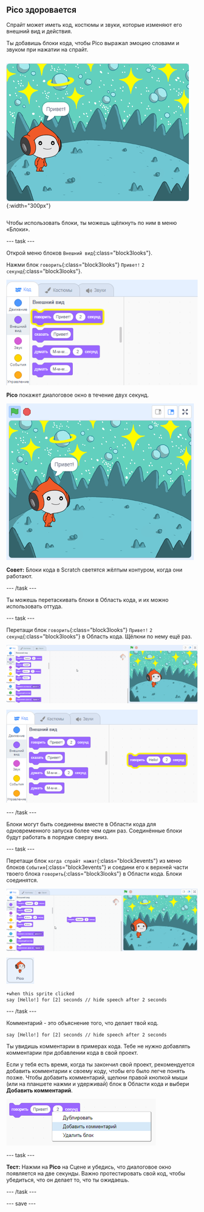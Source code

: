 ## Pico здоровается

<div style="display: flex; flex-wrap: wrap">
<div style="flex-basis: 200px; flex-grow: 1; margin-right: 15px;">
Спрайт может иметь код, костюмы и звуки, которые изменяют его внешний вид и действия. 
  
Ты добавишь блоки кода, чтобы Pico выражал эмоцию словами и звуком при нажатии на спрайт.
</div>
<div>

![Спрайт Pico говорит: «Привет!»](images/pico-step2.png){:width="300px"}

</div>
</div>

Чтобы использовать блоки, ты можешь щёлкнуть по ним в меню «Блоки».

--- task ---

Открой меню блоков `Внешний вид`{:class="block3looks"}.

Нажми блок `говорить`{:class="block3looks"} `Привет!` `2` `секунд`{:class="block3looks"}.

![Блок "говорить Привет! в течение 2 секунд" светится жёлтым контуром.](images/pico-say-hello-blocks-menu.png)

**Pico** покажет диалоговое окно в течение двух секунд.

![Спрайт Pico с "Привет!" в диалоговом окне.](images/pico-say-hello-stage.png)

**Совет:** Блоки кода в Scratch светятся жёлтым контуром, когда они работают.

--- /task ---

Ты можешь перетаскивать блоки в Область кода, и их можно использовать оттуда.

--- task ---

Перетащи блок `говорить`{:class="block3looks"} `Привет!` `2` `секунд`{:class="block3looks"} в Область кода. Щёлкни по нему ещё раз.

![Перетащи блок «говорить» в Область кода и щёлкни его, чтобы запустить.](images/pico-drag-say.gif)

![Блок «говорить» был перетащен в Область кода. Блок кода светится жёлтым контуром.](images/pico-drag-say.png)

--- /task ---

Блоки могут быть соединены вместе в Области кода для одновременного запуска более чем один раз. Соединённые блоки будут работать в порядке сверху вниз.

--- task ---

Перетащи блок `когда спрайт нажат`{:class="block3events"} из меню блоков `События`{:class="block3events"} и соедини его к верхней части твоего блока `говорить`{:class="block3looks"} в Области кода. Блоки соединятся.

![Анимация соединения блоков. При нажатии на Pico он говорят: "Привет!" в течение двух секунд.](images/pico-snap-together.gif)

![Спрайт Pico.](images/pico-sprite.png)

```blocks3
+when this sprite clicked
say [Hello!] for [2] seconds // hide speech after 2 seconds
```

--- /task ---

Комментарий - это объяснение того, что делает твой код.

```blocks3
say [Hello!] for [2] seconds // hide speech after 2 seconds
```
Ты увидишь комментарии в примерах кода. Тебе не нужно добавлять комментарии при добавлении кода в свой проект.

Если у тебя есть время, когда ты закончил свой проект, рекомендуется добавить комментарии к своему коду, чтобы его было легче понять позже. Чтобы добавить комментарий, щелкни правой кнопкой мыши (или на планшете нажми и удерживай) блок в Области кода и выбери **Добавить комментарий**.

![Всплывающее меню, которое появляется при щелчке правой кнопкой мыши по блоку. Выбрано «Добавить комментарий».](images/add-comment.png)

--- task ---

**Тест:** Нажми на **Pico** на Сцене и убедись, что диалоговое окно появляется на две секунды. Важно протестировать свой код, чтобы убедиться, что он делает то, что ты ожидаешь.

--- /task ---

--- save ---
